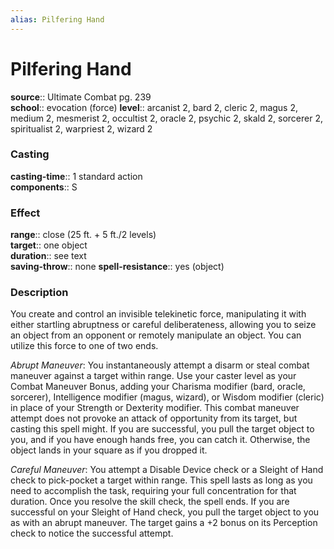 ```yaml
---
alias: Pilfering Hand
---
```


# Pilfering Hand 

**source**:: Ultimate Combat pg. 239  
**school**:: evocation (force)
**level**:: arcanist 2, bard 2, cleric 2, magus 2, medium 2, mesmerist 2, occultist 2, oracle 2, psychic 2, skald 2, sorcerer 2, spiritualist 2, warpriest 2, wizard 2

### Casting 

**casting-time**:: 1 standard action  
**components**:: S

### Effect 

**range**:: close (25 ft. + 5 ft./2 levels)  
**target**:: one object  
**duration**:: see text  
**saving-throw**:: none
**spell-resistance**:: yes (object)

### Description 

You create and control an invisible telekinetic force, manipulating it with either startling abruptness or careful deliberateness, allowing you to seize an object from an opponent or remotely manipulate an object. You can utilize this force to one of two ends.  
  
*Abrupt Maneuver*: You instantaneously attempt a disarm or steal combat maneuver against a target within range. Use your caster level as your Combat Maneuver Bonus, adding your Charisma modifier (bard, oracle, sorcerer), Intelligence modifier (magus, wizard), or Wisdom modifier (cleric) in place of your Strength or Dexterity modifier. This combat maneuver attempt does not provoke an attack of opportunity from its target, but casting this spell might. If you are successful, you pull the target object to you, and if you have enough hands free, you can catch it. Otherwise, the object lands in your square as if you dropped it.  
  
*Careful Maneuver*: You attempt a Disable Device check or a Sleight of Hand check to pick-pocket a target within range. This spell lasts as long as you need to accomplish the task, requiring your full concentration for that duration. Once you resolve the skill check, the spell ends. If you are successful on your Sleight of Hand check, you pull the target object to you as with an abrupt maneuver. The target gains a +2 bonus on its Perception check to notice the successful attempt.
